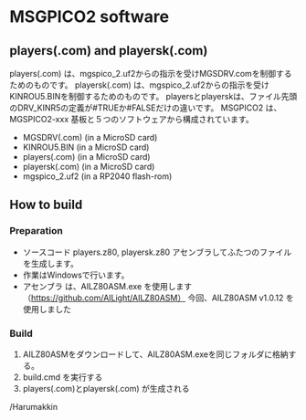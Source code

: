 # MSGPICO2 software
## players(.com) and playersk(.com)
players(.com) は、mgspico_2.uf2からの指示を受けMGSDRV.comを制御するためのものです。
playersk(.com) は、mgspico_2.uf2からの指示を受けKINROU5.BINを制御するためのものです。
playersとplayerskは、ファイル先頭のDRV_KINR5の定義が#TRUEか#FALSEだけの違いです。
MSGPICO2 は、MGSPICO2-xxx 基板と５つのソフトウェアから構成されています。
- MGSDRV(.com) (in a MicroSD card)
- KINROU5.BIN (in a MicroSD card)
- players(.com) (in a MicroSD card)
- playersk(.com) (in a MicroSD card)
- mgspico_2.uf2 (in a RP2040 flash-rom)

## How to build
### Preparation
- ソースコード players.z80, playersk.z80 アセンブラしてふたつのファイルを生成します。
- 作業はWindowsで行います。
- アセンブラ は、AILZ80ASM.exe を使用します（https://github.com/AILight/AILZ80ASM）
今回、AILZ80ASM v1.0.12 を使用しました

### Build 
1. AILZ80ASMをダウンロードして、AILZ80ASM.exeを同じフォルダに格納する。
2. build.cmd を実行する
3. players(.com)とplayersk(.com) が生成される

/Harumakkin
